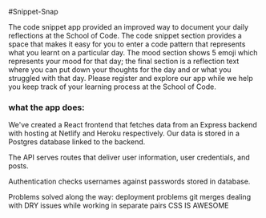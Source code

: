#Snippet-Snap

The code snippet app provided an improved way to document your daily reflections at the School of Code. The code snippet section provides a space that makes it easy for you to enter a code pattern that represents what you learnt on a particular day. The mood section shows 5 emoji which represents your mood for that day; the final section is a reflection text where you can put down your thoughts for the day and or what you struggled with that day.
Please register and explore our app while we help you keep track of your learning process at the School of Code.

### what the app does:

We've created a React frontend that fetches data from an Express backend with hosting at Netlify and Heroku respectively. Our data is stored in a Postgres database linked to the backend.

The API serves routes that deliver user information, user credentials, and posts.

Authentication checks usernames against passwords stored in database.

Problems solved along the way:
deployment problems
git merges
dealing with DRY issues while working in separate pairs
CSS IS AWESOME
